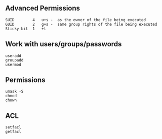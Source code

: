 Advanced Permissions
---------------------

    SUID        4   u+s -  as the owner of the file being executed
    GUID        2   g+s -  same group rights of the file being executed
    Sticky bit  1   +t


Work with users/groups/passwords
--------------------------------

    useradd
    groupadd
    usermod


Permissions
-------------

    umask -S
    chmod
    chown

ACL
----

    setfacl
    getfacl
